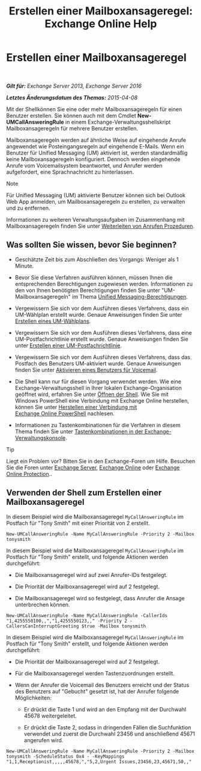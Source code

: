 ﻿---
title: 'Erstellen einer Mailboxansageregel: Exchange Online Help'
TOCTitle: Erstellen einer Mailboxansageregel
ms:assetid: 0976f8f2-3449-44f1-b0d1-20c91622e827
ms:mtpsurl: https://technet.microsoft.com/de-de/library/JJ898495(v=EXCHG.150)
ms:contentKeyID: 51409264
ms.date: 05/23/2018
mtps_version: v=EXCHG.150
ms.translationtype: MT
---

# Erstellen einer Mailboxansageregel

 

_**Gilt für:** Exchange Server 2013, Exchange Server 2016_

_**Letztes Änderungsdatum des Themas:** 2015-04-08_

Mit der Shellkönnen Sie eine oder mehr Mailboxansageregeln für einen Benutzer erstellen. Sie können auch mit dem Cmdlet **New-UMCallAnsweringRule** in einem Exchange-Verwaltungsshellskript Mailboxansageregeln für mehrere Benutzer erstellen.

Mailboxansageregeln werden auf ähnliche Weise auf eingehende Anrufe angewendet wie Posteingangsregeln auf eingehende E-Mails. Wenn ein Benutzer für Unified Messaging (UM) aktiviert ist, werden standardmäßig keine Mailboxansageregeln konfiguriert. Dennoch werden eingehende Anrufe vom Voicemailsystem beantwortet, und Anrufer werden aufgefordert, eine Sprachnachricht zu hinterlassen.


> [!NOTE]
> Für Unified Messaging (UM) aktivierte Benutzer können sich bei Outlook Web App anmelden, um Mailboxansageregeln zu erstellen, zu verwalten und zu entfernen.



Informationen zu weiteren Verwaltungsaufgaben im Zusammenhang mit Mailboxansageregeln finden Sie unter [Weiterleiten von Anrufen Prozeduren](forwarding-calls-procedures-exchange-2013-help.md).

## Was sollten Sie wissen, bevor Sie beginnen?

  - Geschätzte Zeit bis zum Abschließen des Vorgangs: Weniger als 1 Minute.

  - Bevor Sie diese Verfahren ausführen können, müssen Ihnen die entsprechenden Berechtigungen zugewiesen werden. Informationen zu den von Ihnen benötigten Berechtigungen finden Sie unter "UM-Mailboxansageregeln" im Thema [Unified Messaging-Berechtigungen](unified-messaging-permissions-exchange-2013-help.md).

  - Vergewissern Sie sich vor dem Ausführen dieses Verfahrens, dass ein UM-Wählplan erstellt wurde. Genaue Anweisungen finden Sie unter [Erstellen eines UM-Wählplans](https://review.docs.microsoft.com/de-de/exchange/voice-mail-unified-messaging/connect-voice-mail-system/create-um-dial-plan).

  - Vergewissern Sie sich vor dem Ausführen dieses Verfahrens, dass eine UM-Postfachrichtlinie erstellt wurde. Genaue Anweisungen finden Sie unter [Erstellen einer UM-Postfachrichtlinie](https://review.docs.microsoft.com/de-de/exchange/voice-mail-unified-messaging/set-up-voice-mail/create-um-mailbox-policy).

  - Vergewissern Sie sich vor dem Ausführen dieses Verfahrens, dass das Postfach des Benutzers UM-aktiviert wurde. Genaue Anweisungen finden Sie unter [Aktivieren eines Benutzers für Voicemail](https://review.docs.microsoft.com/de-de/exchange/voice-mail-unified-messaging/set-up-voice-mail/enable-a-user-for-voice-mail).

  - Die Shell kann nur für diesen Vorgang verwendet werden. Wie eine Exchange-Verwaltungsshell in Ihrer lokalen Exchange-Organisation geöffnet wird, erfahren Sie unter [Öffnen der Shell](https://technet.microsoft.com/de-de/library/dd638134\(v=exchg.150\)). Wie Sie mit Windows PowerShell eine Verbindung mit Exchange Online herstellen, können Sie unter [Herstellen einer Verbindung mit Exchange Online PowerShell](https://go.microsoft.com/fwlink/p/?linkid=396554) nachlesen.

  - Informationen zu Tastenkombinationen für die Verfahren in diesem Thema finden Sie unter [Tastenkombinationen in der Exchange-Verwaltungskonsole](keyboard-shortcuts-in-the-exchange-admin-center-exchange-online-protection-help.md).


> [!TIP]
> Liegt ein Problem vor? Bitten Sie in den Exchange-Foren um Hilfe. Besuchen Sie die Foren unter <A href="https://go.microsoft.com/fwlink/p/?linkid=60612">Exchange Server</A>, <A href="https://go.microsoft.com/fwlink/p/?linkid=267542">Exchange Online</A> oder <A href="https://go.microsoft.com/fwlink/p/?linkid=285351">Exchange Online Protection</A>..



## Verwenden der Shell zum Erstellen einer Mailboxansageregel

In diesem Beispiel wird die Mailboxansageregel `MyCallAnsweringRule` im Postfach für "Tony Smith" mit einer Priorität von 2 erstellt.

    New-UMCallAnsweringRule -Name MyCallAnsweringRule -Priority 2 -Mailbox tonysmith

In diesem Beispiel wird die Mailboxansageregel `MyCallAnsweringRule` im Postfach für "Tony Smith" erstellt, und folgende Aktionen werden durchgeführt:

  - Die Mailboxansageregel wird auf zwei Anrufer-IDs festgelegt.

  - Die Priorität der Mailboxansageregel wird auf 2 festgelegt.

  - Die Mailboxansageregel wird so festgelegt, dass Anrufer die Ansage unterbrechen können.

<!-- end list -->

    New-UMCallAnsweringRule -Name MyCallAnsweringRule -CallerIds "1,4255550100,,","1,4255550123,," -Priority 2 -CallersCanInterruptGreeting $true -Mailbox tonysmith

In diesem Beispiel wird die Mailboxansageregel `MyCallAnsweringRule` im Postfach für "Tony Smith" erstellt, und folgende Aktionen werden durchgeführt:

  -  Die Priorität der Mailboxansageregel wird auf 2 festgelegt.

  -  Für die Mailboxansageregel werden Tastenzuordnungen erstellt.

  -  Wenn der Anrufer die Voicemail des Benutzers erreicht und der Status des Benutzers auf "Gebucht" gesetzt ist, hat der Anrufer folgende Möglichkeiten:
    
      - Er drückt die Taste 1 und wird an den Empfang mit der Durchwahl 45678 weitergeleitet.
    
      - Er drückt die Taste 2, sodass in dringenden Fällen die Suchfunktion verwendet und zuerst die Durchwahl 23456 und anschließend 45671 angerufen wird.

<!-- end list -->

    New-UMCallAnsweringRule -Name MyCallAnsweringRule -Priority 2 -Mailbox tonysmith -ScheduleStatus 0x4 - -KeyMappings "1,1,Receptionist,,,,,45678,","5,2,Urgent Issues,23456,23,45671,50,,"

